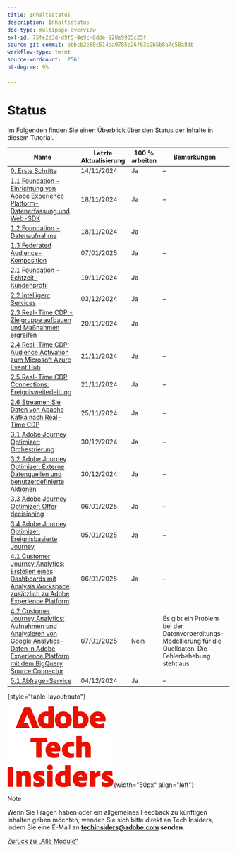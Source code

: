 ```yaml
---
title: Inhaltsstatus
description: Inhaltsstatus
doc-type: multipage-overview
exl-id: 75fe2d3d-d9f5-4e9c-8dde-928e9935c25f
source-git-commit: bbbcb2e60c514aa0785c26f63c2b5b8a7e50a8db
workflow-type: tm+mt
source-wordcount: '256'
ht-degree: 9%

---
```


# Status

Im Folgenden finden Sie einen Überblick über den Status der Inhalte in diesem Tutorial.

| Name | Letzte Aktualisierung | 100 % arbeiten | Bemerkungen          |
| ---------------------- | ------------ | ------------ |------------ |
| [0. Erste Schritte ](./modules/gettingstarted/gettingstarted/getting-started.md) | 14/11/2024 | Ja | – |
| [1.1 Foundation - Einrichtung von Adobe Experience Platform-Datenerfassung und Web-SDK](./modules/datacollection/module1.1/data-ingestion-launch-web-sdk.md) | 18/11/2024 | Ja | – |
| [1.2 Foundation - Datenaufnahme](./modules/datacollection/module1.2/data-ingestion.md) | 18/11/2024 | Ja | – |
| [1.3 Federated Audience-Komposition](./modules/datacollection/module1.3/fac.md) | 07/01/2025 | Ja | – |
| [2.1 Foundation - Echtzeit-Kundenprofil](./modules/rtcdp-b2c/module2.1/real-time-customer-profile.md) | 19/11/2024 | Ja | – |
| [2.2 Intelligent Services](./modules/rtcdp-b2c/module2.2/intelligent-services.md) | 03/12/2024 | Ja | – |
| [2.3 Real-Time CDP - Zielgruppe aufbauen und Maßnahmen ergreifen](./modules/rtcdp-b2c/module2.3/real-time-cdp-build-a-segment-take-action.md) | 20/11/2024 | Ja | – |
| [2.4 Real-Time CDP: Audience Activation zum Microsoft Azure Event Hub](./modules/rtcdp-b2c/module2.4/segment-activation-microsoft-azure-eventhub.md) | 21/11/2024 | Ja | – |
| [2.5 Real-Time CDP Connections: Ereignisweiterleitung](./modules/rtcdp-b2c/module2.5/aep-data-collection-ssf.md) | 21/11/2024 | Ja | – |
| [2.6 Streamen Sie Daten von Apache Kafka nach Real-Time CDP](./modules/rtcdp-b2c/module2.6/aep-apache-kafka.md) | 25/11/2024 | Ja | – |
| [3.1 Adobe Journey Optimizer: Orchestrierung](./modules/ajo-b2c/module3.1/journey-orchestration-create-account.md) | 30/12/2024 | Ja | – |
| [3.2 Adobe Journey Optimizer: Externe Datenquellen und benutzerdefinierte Aktionen](./modules/ajo-b2c/module3.2/journey-orchestration-external-weather-api-sms.md) | 30/12/2024 | Ja | – |
| [3.3 Adobe Journey Optimizer: Offer decisioning](./modules/ajo-b2c/module3.3/offer-decisioning.md) | 06/01/2025 | Ja | – |
| [3.4 Adobe Journey Optimizer: Ereignisbasierte Journey ](./modules/ajo-b2c/module3.4/journeyoptimizer.md) | 05/01/2025 | Ja | – |
| [4.1 Customer Journey Analytics: Erstellen eines Dashboards mit Analysis Workspace zusätzlich zu Adobe Experience Platform](./modules/cja-b2c/module4.1/customer-journey-analytics-build-a-dashboard.md) | 06/01/2025 | Ja | – |
| [4.2 Customer Journey Analytics: Aufnehmen und Analysieren von Google Analytics-Daten in Adobe Experience Platform mit dem BigQuery Source Connector](./modules/cja-b2c/module4.2/customer-journey-analytics-bigquery-gcp.md) | 07/01/2025 | Nein | Es gibt ein Problem bei der Datenvorbereitungs-Modellierung für die Quelldaten. Die Fehlerbehebung steht aus. |
| [5.1 Abfrage-Service](./modules/datadistiller/module5.1/query-service.md) | 04/12/2024 | Ja | – |

{style="table-layout:auto"}

![Tech Insiders](./assets/images/techinsiders.png){width="50px" align="left"}

>[!NOTE]
>
>Wenn Sie Fragen haben oder ein allgemeines Feedback zu künftigen Inhalten geben möchten, wenden Sie sich bitte direkt an Tech Insiders, indem Sie eine E-Mail an **techinsiders@adobe.com senden**.

[Zurück zu „Alle Module“](./overview.md)